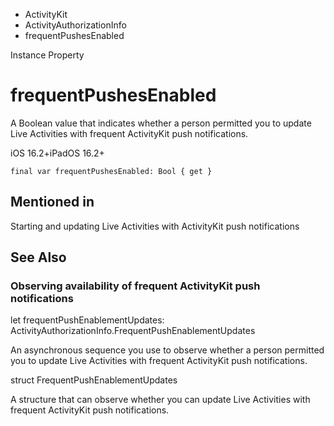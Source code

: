 

- ActivityKit
- ActivityAuthorizationInfo
-  frequentPushesEnabled 

Instance Property

# frequentPushesEnabled

A Boolean value that indicates whether a person permitted you to update Live Activities with frequent ActivityKit push notifications.

iOS 16.2+iPadOS 16.2+

``` source
final var frequentPushesEnabled: Bool { get }
```

## Mentioned in 

Starting and updating Live Activities with ActivityKit push notifications

## See Also

### Observing availability of frequent ActivityKit push notifications

let frequentPushEnablementUpdates: ActivityAuthorizationInfo.FrequentPushEnablementUpdates

An asynchronous sequence you use to observe whether a person permitted you to update Live Activities with frequent ActivityKit push notifications.

struct FrequentPushEnablementUpdates

A structure that can observe whether you can update Live Activities with frequent ActivityKit push notifications.

